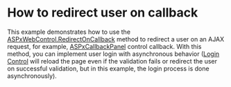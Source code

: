 # How to redirect user on callback


<p>This example demonstrates how to use the <a href="https://documentation.devexpress.com/#AspNet/DevExpressWebASPxWebControl_RedirectOnCallbacktopic">ASPxWebControl.RedirectOnCallback</a> method to redirect a user on an AJAX request, for example, <a href="https://documentation.devexpress.com/#AspNet/clsDevExpressWebASPxCallbackPaneltopic">ASPxCallbackPanel</a> control callback. With this method, you can implement user login with asynchronous behavior (<a href="https://msdn.microsoft.com/en-us/library/System.Web.UI.WebControls.Login(v=vs.110).aspx">Login Control</a> will reload the page even if the validation fails or redirect the user on successful validation, but in this example, the login process is done asynchronously).</p>

<br/>



